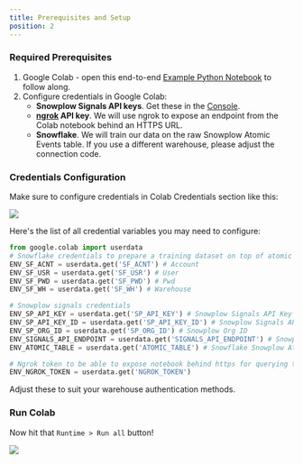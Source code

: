 ```yaml
---
title: Prerequisites and Setup
position: 2
---
```


### Required Prerequisites

1. Google Colab - open this end-to-end [Example Python Notebook](https://colab.research.google.com/github/snowplow-incubator/signals-notebooks/blob/main/web/web_prospect_scoring_end_to_end.ipynb) to follow along.
2. Configure credentials in Google Colab:
    - **Snowplow Signals API keys**. Get these in the [Console](https://console.snowplowanalytics.com/).
    - **[ngrok](https://dashboard.ngrok.com/) API key**. We will use ngrok to expose an endpoint from the Colab notebook behind an HTTPS URL.
    - **Snowflake**. We will train our data on the raw Snowplow Atomic Events table. If you use a different warehouse, please adjust the connection code.

### Credentials Configuration

Make sure to configure credentials in Colab Credentials section like this:

![](./screenshots/colab_credentials.jpeg)

Here's the list of all credential variables you may need to configure:

```python
from google.colab import userdata
# Snowflake credentials to prepare a training dataset on top of atomic events table
ENV_SF_ACNT = userdata.get('SF_ACNT') # Account
ENV_SF_USR = userdata.get('SF_USR') # User
ENV_SF_PWD = userdata.get('SF_PWD') # Pwd
ENV_SF_WH = userdata.get('SF_WH') # Warehouse

# Snowplow signals credentials
ENV_SP_API_KEY = userdata.get('SP_API_KEY') # Snowplow Signals API Key
ENV_SP_API_KEY_ID = userdata.get('SP_API_KEY_ID') # Snowplow Signals API ID
ENV_SP_ORG_ID = userdata.get('SP_ORG_ID') # Snowplow Org ID
ENV_SIGNALS_API_ENDPOINT = userdata.get('SIGNALS_API_ENDPOINT') # Snowplow Signals API Endpoint
ENV_ATOMIC_TABLE = userdata.get('ATOMIC_TABLE') # Snowflake Snowplow Atomic Table

# Ngrok token to be able to expose notebook behind https for querying the api
ENV_NGROK_TOKEN = userdata.get('NGROK_TOKEN')
```

Adjust these to suit your warehouse authentication methods.

### Run Colab

Now hit that `Runtime > Run all` button!

![](./screenshots/runtime_run_all.png)
